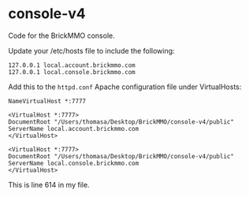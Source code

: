 # console-v4
Code for the BrickMMO console.

Update your /etc/hosts file to include the following:

```
127.0.0.1 local.account.brickmmo.com 
127.0.0.1 local.console.brickmmo.com
```
Add this to the `httpd.conf` Apache configuration file under VirtualHosts:

```
NameVirtualHost *:7777

<VirtualHost *:7777> 
DocumentRoot "/Users/thomasa/Desktop/BrickMMO/console-v4/public" 
ServerName local.account.brickmmo.com
</VirtualHost>

<VirtualHost *:7777>
DocumentRoot "/Users/thomasa/Desktop/BrickMMO/console-v4/public" 
ServerName local.console.brickmmo.com
</VirtualHost>
```

This is line 614 in my file.

